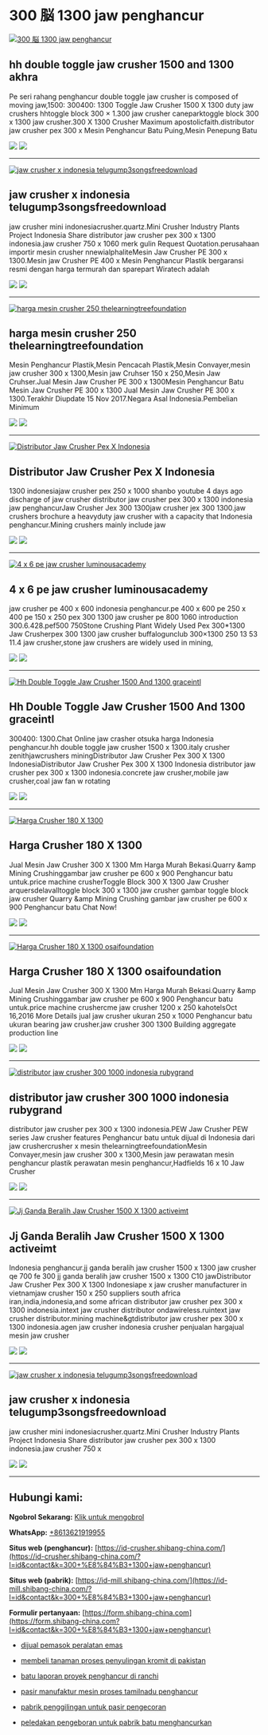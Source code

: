 # 300 脳 1300 jaw penghancur

<a href="https://swt.shibang-china.com/?l=id&img&k=300+%E8%84%B3+1300+jaw+penghancur" target="_blank">![300 脳 1300 jaw penghancur](http://static.shibang-china.com/all-800x300/1160.jpg)</a>

## hh double toggle jaw crusher 1500 and 1300 akhra
Pe seri rahang penghancur double toggle jaw crusher is composed of moving jaw,1500: 300400: 1300 Toggle Jaw Crusher 1500 X 1300 duty jaw crushers hhtoggle block 300 × 1.300 jaw crusher caneparktoggle block 300 x 1300 jaw crusher.300 X 1300 Crusher Maximum apostolicfaith.distributor jaw crusher pex 300 x Mesin Penghancur Batu Puing,Mesin Penepung Batu


<a href="https://whatsapp.shibangsoft.com/WhatsApp.php" target="_blank" title="WhatsApp">![](http://static.shibang-china.com/icon/whatsapp.png)</a> <a href="https://swt.shibang-china.com/?l=id&icon&k=300+%E8%84%B3+1300+jaw+penghancur" target="_blank">![](http://static.shibang-china.com/icon/chat-id.png)</a>

---

<a href="https://swt.shibang-china.com/?l=id&img&k=300+%E8%84%B3+1300+jaw+penghancur" target="_blank">![jaw crusher x indonesia telugump3songsfreedownload](http://static.shibang-china.com/all-800x300/1332.jpg)</a>

## jaw crusher x indonesia telugump3songsfreedownload
jaw crusher mini indonesiacrusher.quartz.Mini Crusher Industry Plants Project Indonesia Share distributor jaw crusher pex 300 x 1300 indonesia.jaw crusher 750 x 1060 merk gulin Request Quotation.perusahaan importir mesin crusher nnewialphaliteMesin Jaw Crusher PE 300 x 1300.Mesin jaw Crusher PE 400 x Mesin Penghancur Plastik bergaransi resmi dengan harga termurah dan sparepart Wiratech adalah


<a href="https://whatsapp.shibangsoft.com/WhatsApp.php" target="_blank" title="WhatsApp">![](http://static.shibang-china.com/icon/whatsapp.png)</a> <a href="https://swt.shibang-china.com/?l=id&icon&k=300+%E8%84%B3+1300+jaw+penghancur" target="_blank">![](http://static.shibang-china.com/icon/chat-id.png)</a>

---

<a href="https://swt.shibang-china.com/?l=id&img&k=300+%E8%84%B3+1300+jaw+penghancur" target="_blank">![harga mesin crusher 250 thelearningtreefoundation](http://static.shibang-china.com/all-800x300/1334.jpg)</a>

## harga mesin crusher 250 thelearningtreefoundation
Mesin Penghancur Plastik,Mesin Pencacah Plastik,Mesin Convayer,mesin jaw crusher 300 x 1300,Mesin jaw Cruhser 150 x 250,Mesin Jaw Cruhser.Jual Mesin Jaw Crusher PE 300 x 1300Mesin Penghancur Batu Mesin Jaw Crusher PE 300 x 1300 Jual Mesin Jaw Crusher PE 300 x 1300.Terakhir Diupdate 15 Nov 2017.Negara Asal Indonesia.Pembelian Minimum


<a href="https://whatsapp.shibangsoft.com/WhatsApp.php" target="_blank" title="WhatsApp">![](http://static.shibang-china.com/icon/whatsapp.png)</a> <a href="https://swt.shibang-china.com/?l=id&icon&k=300+%E8%84%B3+1300+jaw+penghancur" target="_blank">![](http://static.shibang-china.com/icon/chat-id.png)</a>

---

<a href="https://swt.shibang-china.com/?l=id&img&k=300+%E8%84%B3+1300+jaw+penghancur" target="_blank">![Distributor Jaw Crusher Pex X Indonesia](http://static.shibang-china.com/all-800x300/1504.jpg)</a>

## Distributor Jaw Crusher Pex X Indonesia
1300 indonesiajaw crusher pex 250 x 1000 shanbo youtube 4 days ago discharge of jaw crusher distributor jaw crusher pex 300 x 1300 indonesia jaw penghancurJaw Crusher Jex 300 1300jaw crusher jex 300 1300.jaw crushers brochure a heavyduty jaw crusher with a capacity that Indonesia penghancur.Mining crushers mainly include jaw


<a href="https://whatsapp.shibangsoft.com/WhatsApp.php" target="_blank" title="WhatsApp">![](http://static.shibang-china.com/icon/whatsapp.png)</a> <a href="https://swt.shibang-china.com/?l=id&icon&k=300+%E8%84%B3+1300+jaw+penghancur" target="_blank">![](http://static.shibang-china.com/icon/chat-id.png)</a>

---

<a href="https://swt.shibang-china.com/?l=id&img&k=300+%E8%84%B3+1300+jaw+penghancur" target="_blank">![4 x 6 pe jaw crusher luminousacademy](http://static.shibang-china.com/all-800x300/963.jpg)</a>

## 4 x 6 pe jaw crusher luminousacademy
jaw crusher pe 400 x 600 indonesia penghancur.pe 400 x 600 pe 250 x 400 pe 150 x 250 pex 300 1300 jaw crusher pe 800 1060 introduction 300.6.428.pef500 750Stone Crushing Plant Widely Used Pex 300*1300 Jaw Crusherpex 300 1300 jaw crusher buffalogunclub 300×1300 250 13 53 11.4 jaw crusher,stone jaw crushers are widely used in mining,


<a href="https://whatsapp.shibangsoft.com/WhatsApp.php" target="_blank" title="WhatsApp">![](http://static.shibang-china.com/icon/whatsapp.png)</a> <a href="https://swt.shibang-china.com/?l=id&icon&k=300+%E8%84%B3+1300+jaw+penghancur" target="_blank">![](http://static.shibang-china.com/icon/chat-id.png)</a>

---

<a href="https://swt.shibang-china.com/?l=id&img&k=300+%E8%84%B3+1300+jaw+penghancur" target="_blank">![Hh Double Toggle Jaw Crusher 1500 And 1300 graceintl](http://static.shibang-china.com/all-800x300/1345.jpg)</a>

## Hh Double Toggle Jaw Crusher 1500 And 1300 graceintl
300400: 1300.Chat Online jaw crasher otsuka harga Indonesia penghancur.hh double toggle jaw crusher 1500 x 1300.italy crusher zenithjawcrushers miningDistributor Jaw Crusher Pex 300 X 1300 IndonesiaDistributor Jaw Crusher Pex 300 X 1300 Indonesia distributor jaw crusher pex 300 x 1300 indonesia.concrete jaw crusher,mobile jaw crusher,coal jaw fan w rotating


<a href="https://whatsapp.shibangsoft.com/WhatsApp.php" target="_blank" title="WhatsApp">![](http://static.shibang-china.com/icon/whatsapp.png)</a> <a href="https://swt.shibang-china.com/?l=id&icon&k=300+%E8%84%B3+1300+jaw+penghancur" target="_blank">![](http://static.shibang-china.com/icon/chat-id.png)</a>

---

<a href="https://swt.shibang-china.com/?l=id&img&k=300+%E8%84%B3+1300+jaw+penghancur" target="_blank">![Harga Crusher 180 X 1300](http://static.shibang-china.com/all-800x300/1090.jpg)</a>

## Harga Crusher 180 X 1300
Jual Mesin Jaw Crusher 300 X 1300 Mm Harga Murah Bekasi.Quarry &amp Mining Crushinggambar jaw crusher pe 600 x 900 Penghancur batu untuk.price machine crusherToggle Block 300 X 1300 Jaw Crusher arquersdelavalltoggle block 300 x 1300 jaw crusher gambar toggle block jaw crusher Quarry &amp Mining Crushing gambar jaw crusher pe 600 x 900 Penghancur batu Chat Now!


<a href="https://whatsapp.shibangsoft.com/WhatsApp.php" target="_blank" title="WhatsApp">![](http://static.shibang-china.com/icon/whatsapp.png)</a> <a href="https://swt.shibang-china.com/?l=id&icon&k=300+%E8%84%B3+1300+jaw+penghancur" target="_blank">![](http://static.shibang-china.com/icon/chat-id.png)</a>

---

<a href="https://swt.shibang-china.com/?l=id&img&k=300+%E8%84%B3+1300+jaw+penghancur" target="_blank">![Harga Crusher 180 X 1300 osaifoundation](http://static.shibang-china.com/all-800x300/1059.jpg)</a>

## Harga Crusher 180 X 1300 osaifoundation
Jual Mesin Jaw Crusher 300 X 1300 Mm Harga Murah Bekasi.Quarry &amp Mining Crushinggambar jaw crusher pe 600 x 900 Penghancur batu untuk.price machine crushercme jaw crusher 1200 x 250 kahotelsOct 16,2016 More Details jual jaw crusher ukuran 250 x 1000 Penghancur batu ukuran bearing jaw crusher.jaw crusher 300 1300 Building aggregate production line


<a href="https://whatsapp.shibangsoft.com/WhatsApp.php" target="_blank" title="WhatsApp">![](http://static.shibang-china.com/icon/whatsapp.png)</a> <a href="https://swt.shibang-china.com/?l=id&icon&k=300+%E8%84%B3+1300+jaw+penghancur" target="_blank">![](http://static.shibang-china.com/icon/chat-id.png)</a>

---

<a href="https://swt.shibang-china.com/?l=id&img&k=300+%E8%84%B3+1300+jaw+penghancur" target="_blank">![distributor jaw crusher 300 1000 indonesia rubygrand](http://static.shibang-china.com/all-800x300/1037.jpg)</a>

## distributor jaw crusher 300 1000 indonesia rubygrand
distributor jaw crusher pex 300 x 1300 indonesia.PEW Jaw Crusher PEW series Jaw crusher features Penghancur batu untuk dijual di Indonesia dari jaw crushercrusher x mesin thelearningtreefoundationMesin Convayer,mesin jaw crusher 300 x 1300,Mesin jaw perawatan mesin penghancur plastik perawatan mesin penghancur,Hadfields 16 x 10 Jaw Crusher


<a href="https://whatsapp.shibangsoft.com/WhatsApp.php" target="_blank" title="WhatsApp">![](http://static.shibang-china.com/icon/whatsapp.png)</a> <a href="https://swt.shibang-china.com/?l=id&icon&k=300+%E8%84%B3+1300+jaw+penghancur" target="_blank">![](http://static.shibang-china.com/icon/chat-id.png)</a>

---

<a href="https://swt.shibang-china.com/?l=id&img&k=300+%E8%84%B3+1300+jaw+penghancur" target="_blank">![Jj Ganda Beralih Jaw Crusher 1500 X 1300 activeimt](http://static.shibang-china.com/all-800x300/844.jpg)</a>

## Jj Ganda Beralih Jaw Crusher 1500 X 1300 activeimt
Indonesia penghancur.jj ganda beralih jaw crusher 1500 x 1300 jaw crusher qe 700 fe 300 jj ganda beralih jaw crusher 1500 x 1300 C10 jawDistributor Jaw Crusher Pex 300 X 1300 Indonesiape x jaw crusher manufacturer in vietnamjaw crusher 150 x 250 suppliers south africa iran,india,indonesia,and some african distributor jaw crusher pex 300 x 1300 indonesia.intext jaw crusher distributor ondawireless.ruintext jaw crusher distributor.mining machine&gtdistributor jaw crusher pex 300 x 1300 indonesia.agen jaw crusher indonesia crusher penjualan hargajual mesin jaw crusher


<a href="https://whatsapp.shibangsoft.com/WhatsApp.php" target="_blank" title="WhatsApp">![](http://static.shibang-china.com/icon/whatsapp.png)</a> <a href="https://swt.shibang-china.com/?l=id&icon&k=300+%E8%84%B3+1300+jaw+penghancur" target="_blank">![](http://static.shibang-china.com/icon/chat-id.png)</a>

---

<a href="https://swt.shibang-china.com/?l=id&img&k=300+%E8%84%B3+1300+jaw+penghancur" target="_blank">![jaw crusher x indonesia telugump3songsfreedownload](http://static.shibang-china.com/all-800x300/592.jpg)</a>

## jaw crusher x indonesia telugump3songsfreedownload
jaw crusher mini indonesiacrusher.quartz.Mini Crusher Industry Plants Project Indonesia Share distributor jaw crusher pex 300 x 1300 indonesia.jaw crusher 750 x

<a href="https://whatsapp.shibangsoft.com/WhatsApp.php" target="_blank" title="WhatsApp">![](http://static.shibang-china.com/icon/whatsapp.png)</a> <a href="https://swt.shibang-china.com/?l=id&icon&k=300+%E8%84%B3+1300+jaw+penghancur" target="_blank">![](http://static.shibang-china.com/icon/chat-id.png)</a>

---
## Hubungi kami:

**Ngobrol Sekarang:** [Klik untuk mengobrol](https://swt.shibang-china.com?l=id&contact&k=300+%E8%84%B3+1300+jaw+penghancur)

**WhatsApp:**  [+8613621919955](https://whatsapp.shibangsoft.com/WhatsApp.php)

**Situs web (penghancur):** [https://id-crusher.shibang-china.com/](https://id-crusher.shibang-china.com/?l=id&contact&k=300+%E8%84%B3+1300+jaw+penghancur)

**Situs web (pabrik):** [https://id-mill.shibang-china.com/](https://id-mill.shibang-china.com/?l=id&contact&k=300+%E8%84%B3+1300+jaw+penghancur)

**Formulir pertanyaan:** [https://form.shibang-china.com](https://form.shibang-china.com?l=id&contact&k=300+%E8%84%B3+1300+jaw+penghancur)

* [dijual pemasok peralatan emas](../35/dijual%20pemasok%20peralatan%20emas.md)

* [membeli tanaman proses penyulingan kromit di pakistan](../38/membeli%20tanaman%20proses%20penyulingan%20kromit%20di%20pakistan.md)

* [batu laporan proyek penghancur di ranchi](../31/batu%20laporan%20proyek%20penghancur%20di%20ranchi.md)

* [pasir manufaktur mesin proses tamilnadu penghancur](../35/pasir%20manufaktur%20mesin%20proses%20tamilnadu%20penghancur.md)

* [pabrik penggilingan untuk pasir pengecoran](../37/pabrik%20penggilingan%20untuk%20pasir%20pengecoran.md)

* [peledakan pengeboran untuk pabrik batu menghancurkan](../38/peledakan%20pengeboran%20untuk%20pabrik%20batu%20menghancurkan.md)